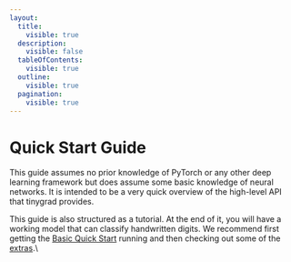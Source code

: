 ```yaml
---
layout:
  title:
    visible: true
  description:
    visible: false
  tableOfContents:
    visible: true
  outline:
    visible: true
  pagination:
    visible: true
---
```


# Quick Start Guide

This guide assumes no prior knowledge of PyTorch or any other deep learning framework but does assume some basic knowledge of neural networks. It is intended to be a very quick overview of the high-level API that tinygrad provides.

This guide is also structured as a tutorial. At the end of it, you will have a working model that can classify handwritten digits. We recommend first getting the [Basic Quick Start](basic\_quickstart.md) running and then checking out some of the [extras](extras.md).\
